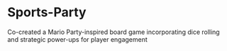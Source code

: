 # Sports-Party
Co-created a Mario Party-inspired board game incorporating dice rolling and strategic power-ups for player engagement
